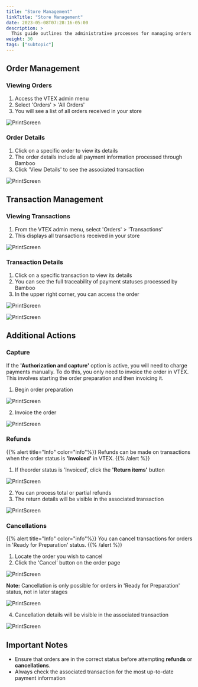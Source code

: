 ```yaml
---
title: "Store Management"
linkTitle: "Store Management"
date: 2023-05-08T07:28:16-05:00
description: >
  This guide outlines the administrative processes for managing orders and transactions in a VTEX store integrated with Bamboo.
weight: 30
tags: ["subtopic"]
---
```


## Order Management

### Viewing Orders

1. Access the VTEX admin menu
2. Select 'Orders' > 'All Orders'
3. You will see a list of all orders received in your store

![PrintScreen](/assets/VTEX/bamboo-vtex-020.png)

### Order Details

1. Click on a specific order to view its details
2. The order details include all payment information processed through Bamboo
3. Click 'View Details' to see the associated transaction

![PrintScreen](/assets/VTEX/bamboo-vtex-021.png)

## Transaction Management

### Viewing Transactions

1. From the VTEX admin menu, select 'Orders' > 'Transactions'
2. This displays all transactions received in your store

![PrintScreen](/assets/VTEX/bamboo-vtex-022.png)

### Transaction Details

1. Click on a specific transaction to view its details
2. You can see the full traceability of payment statuses processed by Bamboo
3. In the upper right corner, you can access the order

![PrintScreen](/assets/VTEX/bamboo-vtex-023.png)

![PrintScreen](/assets/VTEX/bamboo-vtex-024.png)


## Additional Actions

### Capture
If the **'Authorization and capture'** option is active, you will need to charge payments manually. To do this, you only need to invoice the order in VTEX. This involves starting the order preparation and then invoicing it.

1. Begin order preparation

![PrintScreen](/assets/VTEX/bamboo-vtex-026.png)

2. Invoice the order

![PrintScreen](/assets/VTEX/bamboo-vtex-027.png)

### Refunds

{{% alert title="Info" color="info"%}}
Refunds can be made on transactions when the order status is **'Invoiced'** in VTEX.
{{% /alert %}}

1. If theorder status is 'Invoiced', click the **'Return items'** button

![PrintScreen](/assets/VTEX/bamboo-vtex-028.png)

2. You can process total or partial refunds
3. The return details will be visible in the associated transaction

![PrintScreen](/assets/VTEX/bamboo-vtex-029.png)

### Cancellations

{{% alert title="Info" color="info"%}}
You can cancel transactions for orders in 'Ready for Preparation' status.
{{% /alert %}}

1. Locate the order you wish to cancel
2. Click the 'Cancel' button on the order page

![PrintScreen](/assets/VTEX/bamboo-vtex-030.png)

**Note:** Cancellation is only possible for orders in 'Ready for Preparation' status, not in later stages

![PrintScreen](/assets/VTEX/bamboo-vtex-031.png)

4. Cancellation details will be visible in the associated transaction

![PrintScreen](/assets/VTEX/bamboo-vtex-032.png)

## Important Notes

- Ensure that orders are in the correct status before attempting **refunds** or **cancellations**.
- Always check the associated transaction for the most up-to-date payment information